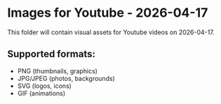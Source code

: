 # Images for Youtube - 2026-04-17

This folder will contain visual assets for Youtube videos on 2026-04-17.

## Supported formats:
- PNG (thumbnails, graphics)
- JPG/JPEG (photos, backgrounds)
- SVG (logos, icons)
- GIF (animations)
